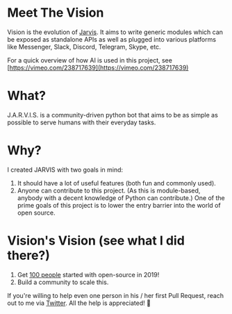 # Meet The Vision

Vision is the evolution of [Jarvis](history.md). It aims to write generic modules which can be exposed as standalone APIs as well as plugged into various platforms like Messenger, Slack, Discord, Telegram, Skype, etc.

For a quick overview of how AI is used in this project, see [https://vimeo.com/238717639](https://vimeo.com/238717639)

# What?

J.A.R.V.I.S. is a community-driven python bot that aims to be as simple as possible to serve humans with their everyday tasks.

# Why?

I created JARVIS with two goals in mind:

1. It should have a lot of useful features \(both fun and commonly used\).
1. Anyone can contribute to this project. \(As this is module-based, anybody with a decent knowledge of Python can contribute.\) One of the prime goals of this project is to lower the entry barrier into the world of open source.

# Vision's Vision (see what I did there?)

1. Get [100 people](progress.md) started with open-source in 2019!
1. Build a community to scale this.

If you're willing to help even one person in his / her first Pull Request, reach out to me via [Twitter](https://twitter.com/SwapAgarwal). All the help is appreciated! 🙌
